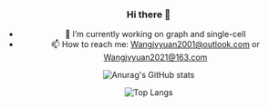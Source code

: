 <div align="center">
  
### Hi there 👋
- 🔭 I’m currently working on graph and single-cell
- 📫 How to reach me: [Wangjvyuan2001@outlook.com](mailto:Wangjvyuan2001@outlook.com) or [Wangjvyuan2021@163.com](mailto:Wangjvyuan2021@163.com)

![Anurag's GitHub stats](https://github-readme-stats.vercel.app/api?username=EternityJune25&hide=stars,prs&count_private=true&show_icons=true&theme=radical&include_all_commits=true&show_owner=true&rank_icon=github)

![Top Langs](https://github-readme-stats.vercel.app/api/top-langs/?username=anuraghazra&layout=compact&theme=radical)

</div>

